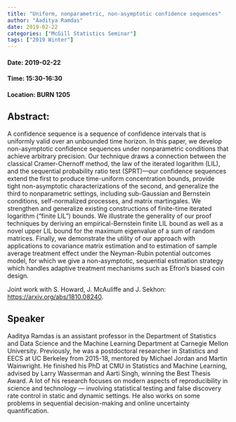 ```yaml
---
title: "Uniform, nonparametric, non-asymptotic confidence sequences"
author: "Aaditya Ramdas"
date: 2019-02-22
categories: ["McGill Statistics Seminar"]
tags: ["2019 Winter"]
---
```


#### Date: 2019-02-22
#### Time: 15:30-16:30
#### Location: BURN 1205

## Abstract:

A confidence sequence is a sequence of confidence intervals that is uniformly valid over an unbounded time horizon. In this paper, we develop non-asymptotic confidence sequences under nonparametric conditions that achieve arbitrary precision. Our technique draws a connection between the classical Cramer-Chernoff method, the law of the iterated logarithm (LIL), and the sequential probability ratio test (SPRT)—our confidence sequences extend the first to produce time-uniform concentration bounds, provide tight non-asymptotic characterizations of the second, and generalize the third to nonparametric settings, including sub-Gaussian and Bernstein conditions, self-normalized processes, and matrix martingales. We strengthen and generalize existing constructions of finite-time iterated logarithm (“finite LIL”) bounds. We illustrate the generality of our proof techniques by deriving an empirical-Bernstein finite LIL bound as well as a novel upper LIL bound for the maximum eigenvalue of a sum of random matrices. Finally, we demonstrate the utility of our approach with applications to covariance matrix estimation and to estimation of sample average treatment effect under the Neyman-Rubin potential outcomes model, for which we give a non-asymptotic, sequential estimation strategy which handles adaptive treatment mechanisms such as Efron’s biased coin design. 

Joint work with S. Howard, J. McAuliffe and J. Sekhon: https://arxiv.org/abs/1810.08240.


## Speaker

Aaditya Ramdas is an assistant professor in the Department of Statistics and Data Science and the Machine Learning Department at Carnegie Mellon University. Previously, he was a postdoctoral researcher in Statistics and EECS at UC Berkeley from 2015-18, mentored by Michael Jordan and Martin Wainwright. He finished his PhD at CMU in Statistics and Machine Learning, advised by Larry Wasserman and Aarti Singh, winning the Best Thesis Award. A lot of his research focuses on modern aspects of reproducibility in science and technology — involving statistical testing and false discovery rate control in static and dynamic settings. He also works on some problems in sequential decision-making and online uncertainty quantification.